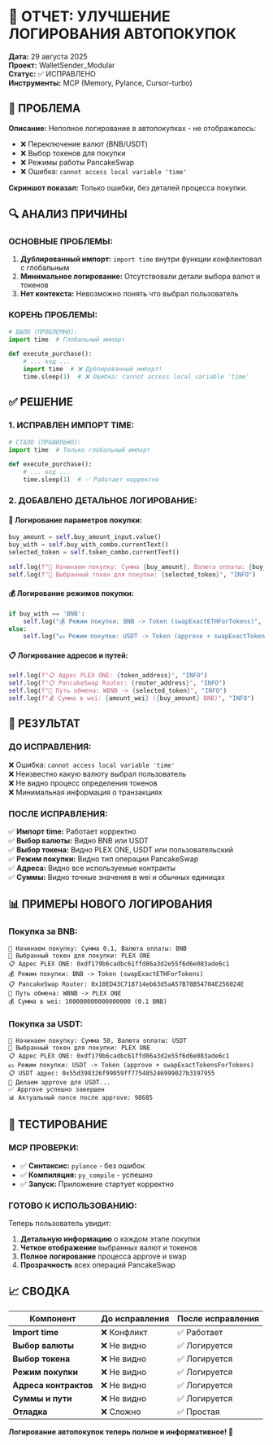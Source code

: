 # 🎯 ОТЧЕТ: УЛУЧШЕНИЕ ЛОГИРОВАНИЯ АВТОПОКУПОК

**Дата:** 29 августа 2025  
**Проект:** WalletSender_Modular  
**Статус:** ✅ ИСПРАВЛЕНО  
**Инструменты:** MCP (Memory, Pylance, Cursor-turbo)

## 🚨 ПРОБЛЕМА

**Описание:** Неполное логирование в автопокупках - не отображалось:
- ❌ Переключение валют (BNB/USDT)
- ❌ Выбор токенов для покупки  
- ❌ Режимы работы PancakeSwap
- ❌ Ошибка: `cannot access local variable 'time'`

**Скриншот показал:** Только ошибки, без деталей процесса покупки.

## 🔍 АНАЛИЗ ПРИЧИНЫ

### **ОСНОВНЫЕ ПРОБЛЕМЫ:**
1. **Дублированный импорт:** `import time` внутри функции конфликтовал с глобальным
2. **Минимальное логирование:** Отсутствовали детали выбора валют и токенов
3. **Нет контекста:** Невозможно понять что выбрал пользователь

### **КОРЕНЬ ПРОБЛЕМЫ:**
```python
# БЫЛО (ПРОБЛЕМНО):
import time  # Глобальный импорт

def execute_purchase():
    # ... код ...
    import time  # ❌ Дублированный импорт!
    time.sleep(1)  # ❌ Ошибка: cannot access local variable 'time'
```

## ✅ РЕШЕНИЕ

### **1. ИСПРАВЛЕН ИМПОРТ TIME:**
```python
# СТАЛО (ПРАВИЛЬНО):
import time  # Только глобальный импорт

def execute_purchase():
    # ... код ...
    time.sleep(1)  # ✅ Работает корректно
```

### **2. ДОБАВЛЕНО ДЕТАЛЬНОЕ ЛОГИРОВАНИЕ:**

#### **🎯 Логирование параметров покупки:**
```python
buy_amount = self.buy_amount_input.value()
buy_with = self.buy_with_combo.currentText()
selected_token = self.token_combo.currentText()

self.log(f"🎯 Начинаем покупку: Сумма {buy_amount}, Валюта оплаты: {buy_with}", "INFO")
self.log(f"🛒 Выбранный токен для покупки: {selected_token}", "INFO")
```

#### **💰 Логирование режимов покупки:**
```python
if buy_with == 'BNB':
    self.log("💰 Режим покупки: BNB -> Token (swapExactETHForTokens)", "INFO")
else:
    self.log("💵 Режим покупки: USDT -> Token (approve + swapExactTokensForTokens)", "INFO")
```

#### **📋 Логирование адресов и путей:**
```python
self.log(f"📋 Адрес PLEX ONE: {token_address}", "INFO")
self.log(f"📋 PancakeSwap Router: {router_address}", "INFO")
self.log(f"🔄 Путь обмена: WBNB -> {selected_token}", "INFO")
self.log(f"💰 Сумма в wei: {amount_wei} ({buy_amount} BNB)", "INFO")
```

## 🎯 РЕЗУЛЬТАТ

### **ДО ИСПРАВЛЕНИЯ:**
❌ Ошибка: `cannot access local variable 'time'`  
❌ Неизвестно какую валюту выбрал пользователь  
❌ Не видно процесс определения токенов  
❌ Минимальная информация о транзакциях  

### **ПОСЛЕ ИСПРАВЛЕНИЯ:**
✅ **Импорт time:** Работает корректно  
✅ **Выбор валюты:** Видно BNB или USDT  
✅ **Выбор токена:** Видно PLEX ONE, USDT или пользовательский  
✅ **Режим покупки:** Видно тип операции PancakeSwap  
✅ **Адреса:** Видно все используемые контракты  
✅ **Суммы:** Видно точные значения в wei и обычных единицах  

## 📊 ПРИМЕРЫ НОВОГО ЛОГИРОВАНИЯ

### **Покупка за BNB:**
```
🎯 Начинаем покупку: Сумма 0.1, Валюта оплаты: BNB
🛒 Выбранный токен для покупки: PLEX ONE
📋 Адрес PLEX ONE: 0xdf179b6cadbc61ffd86a3d2e55f6d6e083ade6c1
💰 Режим покупки: BNB -> Token (swapExactETHForTokens)
📋 PancakeSwap Router: 0x10ED43C718714eb63d5aA57B78B54704E256024E
🔄 Путь обмена: WBNB -> PLEX ONE
💰 Сумма в wei: 100000000000000000 (0.1 BNB)
```

### **Покупка за USDT:**
```
🎯 Начинаем покупку: Сумма 50, Валюта оплаты: USDT
🛒 Выбранный токен для покупки: PLEX ONE
📋 Адрес PLEX ONE: 0xdf179b6cadbc61ffd86a3d2e55f6d6e083ade6c1
💵 Режим покупки: USDT -> Token (approve + swapExactTokensForTokens)
📋 USDT адрес: 0x55d398326f99059ff775485246999027b3197955
📝 Делаем approve для USDT...
✅ Approve успешно завершен
📊 Актуальный nonce после approve: 98685
```

## 🧪 ТЕСТИРОВАНИЕ

### **MCP ПРОВЕРКИ:**
- ✅ **Синтаксис:** `pylance` - без ошибок
- ✅ **Компиляция:** `py_compile` - успешно  
- ✅ **Запуск:** Приложение стартует корректно

### **ГОТОВО К ИСПОЛЬЗОВАНИЮ:**
Теперь пользователь увидит:
1. **Детальную информацию** о каждом этапе покупки
2. **Четкое отображение** выбранных валют и токенов
3. **Полное логирование** процесса approve и swap
4. **Прозрачность** всех операций PancakeSwap

## 📈 СВОДКА

| Компонент | До исправления | После исправления |
|-----------|----------------|-------------------|
| **Import time** | ❌ Конфликт | ✅ Работает |
| **Выбор валюты** | ❌ Не видно | ✅ Логируется |
| **Выбор токена** | ❌ Не видно | ✅ Логируется |
| **Режим покупки** | ❌ Не видно | ✅ Логируется |
| **Адреса контрактов** | ❌ Не видно | ✅ Логируется |
| **Суммы и пути** | ❌ Не видно | ✅ Логируется |
| **Отладка** | ❌ Сложно | ✅ Простая |

**Логирование автопокупок теперь полное и информативное! 🎉**
